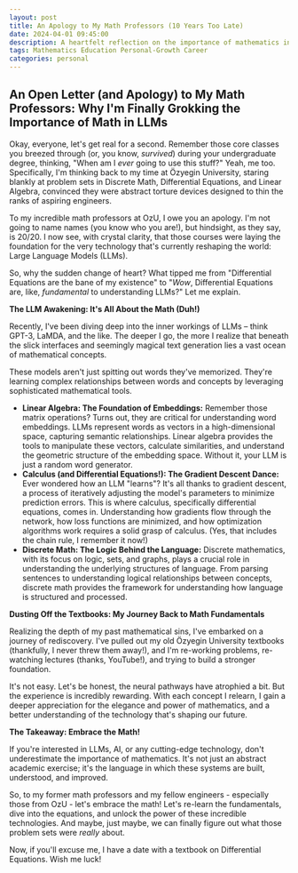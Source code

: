 ```yaml
---
layout: post
title: An Apology to My Math Professors (10 Years Too Late)
date: 2024-04-01 09:45:00
description: A heartfelt reflection on the importance of mathematics in programming and a belated appreciation for the professors who tried to teach me.
tags: Mathematics Education Personal-Growth Career
categories: personal
---
```


## An Open Letter (and Apology) to My Math Professors: Why I'm Finally Grokking the Importance of Math in LLMs

Okay, everyone, let's get real for a second. Remember those core classes you breezed through (or, you know, *survived*) during your undergraduate degree, thinking, "When am I *ever* going to use this stuff?" Yeah, me too. Specifically, I'm thinking back to my time at Özyegin University, staring blankly at problem sets in Discrete Math, Differential Equations, and Linear Algebra, convinced they were abstract torture devices designed to thin the ranks of aspiring engineers.

To my incredible math professors at OzU, I owe you an apology. I'm not going to name names (you know who you are!), but hindsight, as they say, is 20/20. I now see, with crystal clarity, that those courses were laying the foundation for the very technology that's currently reshaping the world: Large Language Models (LLMs).

So, why the sudden change of heart? What tipped me from "Differential Equations are the bane of my existence" to "*Wow*, Differential Equations are, like, *fundamental* to understanding LLMs?" Let me explain.

**The LLM Awakening: It's All About the Math (Duh!)**

Recently, I've been diving deep into the inner workings of LLMs – think GPT-3, LaMDA, and the like. The deeper I go, the more I realize that beneath the slick interfaces and seemingly magical text generation lies a vast ocean of mathematical concepts.

These models aren't just spitting out words they've memorized. They're learning complex relationships between words and concepts by leveraging sophisticated mathematical tools.

*   **Linear Algebra: The Foundation of Embeddings:** Remember those matrix operations? Turns out, they are critical for understanding word embeddings. LLMs represent words as vectors in a high-dimensional space, capturing semantic relationships. Linear algebra provides the tools to manipulate these vectors, calculate similarities, and understand the geometric structure of the embedding space. Without it, your LLM is just a random word generator.
*   **Calculus (and Differential Equations!): The Gradient Descent Dance:** Ever wondered how an LLM "learns"? It's all thanks to gradient descent, a process of iteratively adjusting the model's parameters to minimize prediction errors. This is where calculus, specifically differential equations, comes in. Understanding how gradients flow through the network, how loss functions are minimized, and how optimization algorithms work requires a solid grasp of calculus. (Yes, that includes the chain rule, I remember it now!)
*   **Discrete Math: The Logic Behind the Language:** Discrete mathematics, with its focus on logic, sets, and graphs, plays a crucial role in understanding the underlying structures of language. From parsing sentences to understanding logical relationships between concepts, discrete math provides the framework for understanding how language is structured and processed.

**Dusting Off the Textbooks: My Journey Back to Math Fundamentals**

Realizing the depth of my past mathematical sins, I've embarked on a journey of rediscovery. I've pulled out my old Özyegin University textbooks (thankfully, I never threw them away!), and I'm re-working problems, re-watching lectures (thanks, YouTube!), and trying to build a stronger foundation.

It's not easy. Let's be honest, the neural pathways have atrophied a bit. But the experience is incredibly rewarding. With each concept I relearn, I gain a deeper appreciation for the elegance and power of mathematics, and a better understanding of the technology that's shaping our future.

**The Takeaway: Embrace the Math!**

If you're interested in LLMs, AI, or any cutting-edge technology, don't underestimate the importance of mathematics. It's not just an abstract academic exercise; it's the language in which these systems are built, understood, and improved.

So, to my former math professors and my fellow engineers - especially those from OzU - let's embrace the math! Let's re-learn the fundamentals, dive into the equations, and unlock the power of these incredible technologies. And maybe, just maybe, we can finally figure out what those problem sets were *really* about.

Now, if you'll excuse me, I have a date with a textbook on Differential Equations. Wish me luck! 